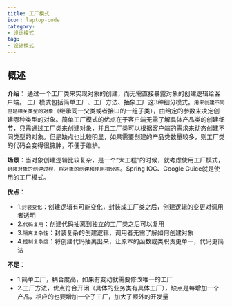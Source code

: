 ```yaml
---
title: 工厂模式
icon: laptop-code
category:
- 设计模式
tag:
- 设计模式
---
```


## 概述

**介绍**： 通过一个工厂类来实现对象的创建，而无需直接暴露对象的创建逻辑给客户端。 工厂模式包括简单工厂、工厂方法、抽象工厂这3种细分模式。`用来创建不同但是相关类型的对象`（继承同一父类或者接口的一组子类），由给定的参数来决定创建哪种类型的对象。简单工厂模式的优点在于客户端无需了解具体产品类的创建细节，只需通过工厂类来创建对象，并且工厂类可以根据客户端的需求来动态创建不同类型的对象。但是缺点也比较明显，如果需要创建的产品类数量较多，则工厂类的代码会变得很臃肿，不便于维护。

**场景**：当对象创建逻辑比较复杂，是一个“大工程”的时候，就考虑使用工厂模式，`封装对象的创建过程，将对象的创建和使用相分离`。Spring IOC、Google Guice就是使用的工厂模式。

**优点**：
* 1.`封装变化`：创建逻辑有可能变化，封装成工厂类之后，创建逻辑的变更对调用者透明
* 2.`代码复用`：创建代码抽离到独立的工厂类之后可以复用
* 3.`隔离复杂性`：封装复杂的创建逻辑，调用者无需了解如何创建对象
* 4.`控制复杂度`：将创建代码抽离出来，让原本的函数或类职责更单一，代码更简洁

**不足**：
* 1.简单工厂，耦合度高，如果有变动就需要修改唯一的工厂
* 2.工厂方法，优点符合开闭（具体的业务类有具体工厂），缺点是每增加一个产品，相应的也要增加一个子工厂，加大了额外的开发量





